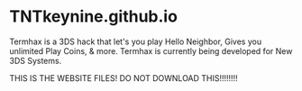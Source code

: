 # TNTkeynine.github.io
Termhax is a 3DS hack that let's you play Hello Neighbor, Gives you unlimited Play Coins, &amp; more. Termhax is currently being developed for New 3DS Systems.

THIS IS THE WEBSITE FILES! DO NOT DOWNLOAD THIS!!!!!!!!
